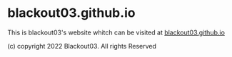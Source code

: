 # blackout03.github.io

This is blackout03's website whitch can be visited at [blackout03.github.io](blackout03.github.io)


(c) copyright 2022 Blackout03. All rights Reserved 
